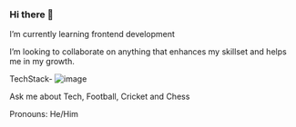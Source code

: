 ### Hi there 👋



   
  I’m currently learning frontend development
  
  I’m looking to collaborate on anything that enhances my skillset and helps me in my growth.
  
  TechStack-
  ![image]({https://camo.githubusercontent.com/8bd8462559655249cfe2429bebaf5d83cec1ad49e516148c072c8e1361bb2b15/68747470733a2f2f696d672e736869656c64732e696f2f62616467652f476f6f676c65253230416e616c79746963732d4533373430303f7374796c653d666f722d7468652d6261646765266c6f676f3d676f6f676c65253230616e616c7974696373266c6f676f436f6c6f723d7768697465})

  Ask me about Tech, Football, Cricket and Chess

 Pronouns: He/Him

